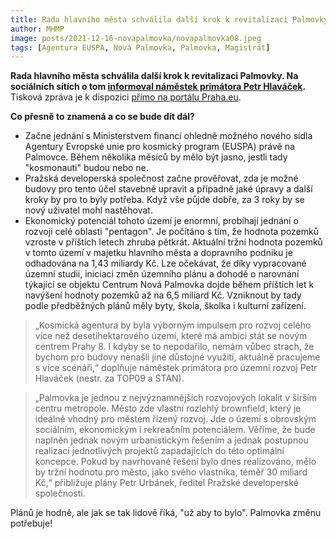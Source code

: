```yaml
---
title: Rada hlavního města schválila další krok k revitalizaci Palmovky
author: MHMP
image: posts/2021-12-16-novapalmovka/novapalmovka08.jpeg
tags: [Agentura EUSPA, Nová Palmovka, Palmovka, Magistrát]
---
```


**Rada hlavního města schválila další krok k revitalizaci Palmovky. Na sociálních sítích o tom [informoval náměstek primátora Petr Hlaváček](https://www.facebook.com/328899600936330/posts/1013033849189565/?d=n).** Tisková zpráva je k dispozici [přímo na portálu Praha.eu](https://www.praha.eu/jnp/cz/o_meste/magistrat/tiskovy_servis/tiskove_zpravy/praha_planuje_zhodnotit_pozemky_na.html).

**Co přesně to znamená a co se bude dít dál?**
- Začne jednání s Ministerstvem financí ohledně možného nového sídla Agentury Evropské unie pro kosmický program (EUSPA) právě na Palmovce. Během několika měsíců by mělo být jasno, jestli tady "kosmonauti" budou nebo ne. 
- Pražská developerská společnost začne prověřovat, zda je možné budovy pro tento účel stavebně upravit a případně jaké úpravy a další kroky by pro to byly potřeba. Když vše půjde dobře, za 3 roky by se nový uživatel mohl nastěhovat. 
- Ekonomický potenciál tohoto území je enormní, probíhají jednání o rozvoji celé oblasti "pentagon". Je počítáno s tím, že hodnota pozemků vzroste v příštích letech zhruba pětkrát. Aktuální tržní hodnota pozemků v tomto území v majetku hlavního města a dopravního podniku je odhadována na 1,43 miliardy Kč. Lze očekávat, že díky vypracované územní studii, iniciaci změn územního plánu a dohodě o narovnání týkající se objektu Centrum Nová Palmovka dojde během příštích let k navýšení hodnoty pozemků až na 6,5 miliard Kč. Vzniknout by tady podle předběžných plánů měly byty, škola, školka i kulturní zařízení. 

>„Kosmická agentura by byla výborným impulsem pro rozvoj celého více než desetihektarového území, které má ambici stát se novým centrem Prahy 8. I kdyby se to nepodařilo, nemám vůbec strach, že bychom pro budovy nenašli jiné důstojné využití, aktuálně pracujeme s více scénáři,“ doplňuje náměstek primátora pro územní rozvoj Petr Hlaváček (nestr. za TOP09 a STAN).

>„Palmovka je jednou z nejvýznamnějších rozvojových lokalit v širším centru metropole. Město zde vlastní rozlehlý brownfield, který je ideálně vhodný pro městem řízený rozvoj. Jde o území s obrovským sociálním, ekonomickým i rekreačním potenciálem. Věříme, že bude naplněn jednak novým urbanistickým řešením a jednak postupnou realizací jednotlivých projektů zapadajících do této optimální koncepce. Pokud by navrhované řešení bylo dnes realizováno, mělo by tržní hodnotu pro město, jako svého vlastníka, téměř 30 miliard Kč,“ přibližuje plány Petr Urbánek, ředitel Pražské developerské společnosti.

Plánů je hodně, ale jak se tak lidově říká, "už aby to bylo". Palmovka změnu potřebuje! 
